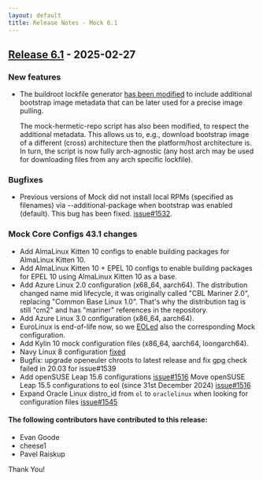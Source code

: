 ```yaml
---
layout: default
title: Release Notes - Mock 6.1
---
```


## [Release 6.1](https://rpm-software-management.github.io/mock/Release-Notes-6.1) - 2025-02-27


### New features

- The buildroot lockfile generator [has been modified][PR#1548] to include
  additional bootstrap image metadata that can be later used for a precise image
  pulling.

  The mock-hermetic-repo script has also been modified, to respect the additional
  metadata.  This allows us to, e.g., download bootstrap image of a different
  (cross) architecture then the platform/host architecture is.  In turn, the
  script is now fully arch-agnostic (any host arch may be used for downloading
  files from any arch specific lockfile). 


### Bugfixes

- Previous versions of Mock did not install local RPMs (specified as filenames)
  via --additional-package when bootstrap was enabled (default).  This bug has
  been fixed.  [issue#1532][]. 


### Mock Core Configs 43.1 changes

- Add AlmaLinux Kitten 10 configs to enable building packages for AlmaLinux Kitten 10. 
- Add AlmaLinux Kitten 10 + EPEL 10 configs to enable building packages for EPEL 10 using AlmaLinux Kitten 10 as a base. 
- Add Azure Linux 2.0 configuration (x68_64, aarch64). The distribution changed name mid lifecycle, it was originally called "CBL Mariner 2.0", replacing "Common Base Linux 1.0". That's why the distribution tag is still "cm2" and has "mariner" references in the repository. 
- Add Azure Linux 3.0 configuration (x86_64, aarch64). 
- EuroLinux is end-of-life now, so we [EOLed][issue#1537] also the corresponding Mock configuration. 
- Add Kylin 10 mock configuration files (x86_64, aarch64, loongarch64). 
- Navy Linux 8 configuration [fixed][issue#1538] 
- Bugfix: upgrade openeuler chroots to latest release and fix gpg check failed in 20.03 for issue#1539 
- Add openSUSE Leap 15.6 configurations [issue#1516][]
  Move openSUSE Leap 15.5 configurations to eol (since 31st December 2024) [issue#1516][] 
- Expand Oracle Linux distro_id from `ol` to `oraclelinux` when looking for configuration files [issue#1545]

#### The following contributors have contributed to this release:
                                                                                                                                                                                             
- Evan Goode
- cheese1
- Pavel Raiskup

Thank You!



[issue#1516]: https://github.com/rpm-software-management/mock/issues/1516
[issue#1545]: https://github.com/rpm-software-management/mock/issues/1545
[issue#1537]: https://github.com/rpm-software-management/mock/issues/1537
[issue#1532]: https://github.com/rpm-software-management/mock/issues/1532
[issue#1538]: https://github.com/rpm-software-management/mock/issues/1538
[PR#1548]: https://github.com/rpm-software-management/mock/pull/1548
